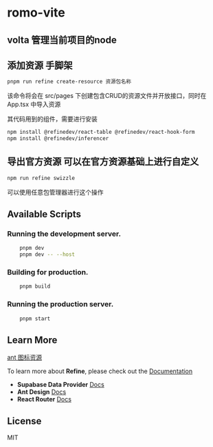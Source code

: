 # romo-vite

## volta 管理当前项目的node


## 添加资源 手脚架
```bash
pnpm run refine create-resource 资源包名称
```
该命令将会在 src/pages 下创建包含CRUD的资源文件并开放接口，同时在 App.tsx 中导入资源

其代码用到的组件，需要进行安装
```bash
npm install @refinedev/react-table @refinedev/react-hook-form 
npm install @refinedev/inferencer
```

## 导出官方资源 可以在官方资源基础上进行自定义
```bash
npm run refine swizzle
```
可以使用任意包管理器进行这个操作


## Available Scripts

### Running the development server.

```bash
    pnpm dev
    pnpm dev -- --host
```

### Building for production.

```bash
    pnpm build
```

### Running the production server.

```bash
    pnpm start
```

## Learn More

[ant 图标资源](https://ant.design/components/icon/)

To learn more about **Refine**, please check out the [Documentation](https://refine.dev/docs)

- **Supabase Data Provider** [Docs](https://refine.dev/docs/core/providers/data-provider/#overview)
- **Ant Design** [Docs](https://refine.dev/docs/ui-frameworks/antd/tutorial/)
- **React Router** [Docs](https://refine.dev/docs/core/providers/router-provider/)

## License

MIT
